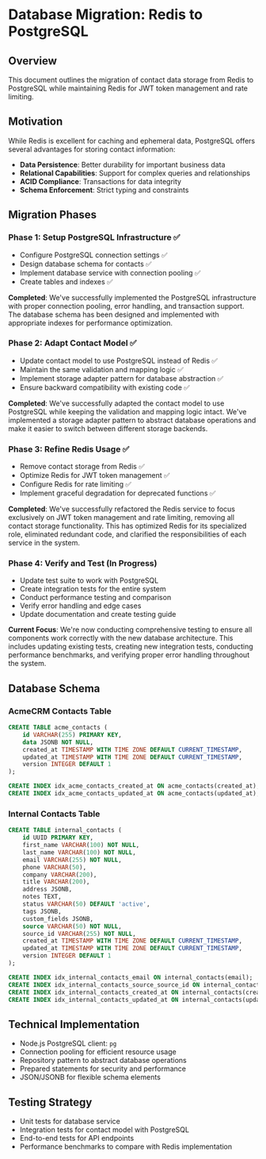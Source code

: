 # Database Migration: Redis to PostgreSQL

## Overview

This document outlines the migration of contact data storage from Redis to PostgreSQL while maintaining Redis for JWT token management and rate limiting.

## Motivation

While Redis is excellent for caching and ephemeral data, PostgreSQL offers several advantages for storing contact information:

- **Data Persistence**: Better durability for important business data
- **Relational Capabilities**: Support for complex queries and relationships
- **ACID Compliance**: Transactions for data integrity
- **Schema Enforcement**: Strict typing and constraints

## Migration Phases

### Phase 1: Setup PostgreSQL Infrastructure ✅

- Configure PostgreSQL connection settings ✅
- Design database schema for contacts ✅
- Implement database service with connection pooling ✅
- Create tables and indexes ✅

**Completed**: We've successfully implemented the PostgreSQL infrastructure with proper connection pooling, error handling, and transaction support. The database schema has been designed and implemented with appropriate indexes for performance optimization.

### Phase 2: Adapt Contact Model ✅

- Update contact model to use PostgreSQL instead of Redis ✅
- Maintain the same validation and mapping logic ✅
- Implement storage adapter pattern for database abstraction ✅
- Ensure backward compatibility with existing code ✅

**Completed**: We've successfully adapted the contact model to use PostgreSQL while keeping the validation and mapping logic intact. We've implemented a storage adapter pattern to abstract database operations and make it easier to switch between different storage backends.

### Phase 3: Refine Redis Usage ✅

- Remove contact storage from Redis ✅
- Optimize Redis for JWT token management ✅
- Configure Redis for rate limiting ✅
- Implement graceful degradation for deprecated functions ✅

**Completed**: We've successfully refactored the Redis service to focus exclusively on JWT token management and rate limiting, removing all contact storage functionality. This has optimized Redis for its specialized role, eliminated redundant code, and clarified the responsibilities of each service in the system.

### Phase 4: Verify and Test (In Progress)

- Update test suite to work with PostgreSQL
- Create integration tests for the entire system
- Conduct performance testing and comparison
- Verify error handling and edge cases
- Update documentation and create testing guide

**Current Focus**: We're now conducting comprehensive testing to ensure all components work correctly with the new database architecture. This includes updating existing tests, creating new integration tests, conducting performance benchmarks, and verifying proper error handling throughout the system.

## Database Schema

### AcmeCRM Contacts Table

```sql
CREATE TABLE acme_contacts (
    id VARCHAR(255) PRIMARY KEY,
    data JSONB NOT NULL,
    created_at TIMESTAMP WITH TIME ZONE DEFAULT CURRENT_TIMESTAMP,
    updated_at TIMESTAMP WITH TIME ZONE DEFAULT CURRENT_TIMESTAMP,
    version INTEGER DEFAULT 1
);

CREATE INDEX idx_acme_contacts_created_at ON acme_contacts(created_at);
CREATE INDEX idx_acme_contacts_updated_at ON acme_contacts(updated_at);
```

### Internal Contacts Table

```sql
CREATE TABLE internal_contacts (
    id UUID PRIMARY KEY,
    first_name VARCHAR(100) NOT NULL,
    last_name VARCHAR(100) NOT NULL,
    email VARCHAR(255) NOT NULL,
    phone VARCHAR(50),
    company VARCHAR(200),
    title VARCHAR(200),
    address JSONB,
    notes TEXT,
    status VARCHAR(50) DEFAULT 'active',
    tags JSONB,
    custom_fields JSONB,
    source VARCHAR(50) NOT NULL,
    source_id VARCHAR(255) NOT NULL,
    created_at TIMESTAMP WITH TIME ZONE DEFAULT CURRENT_TIMESTAMP,
    updated_at TIMESTAMP WITH TIME ZONE DEFAULT CURRENT_TIMESTAMP,
    version INTEGER DEFAULT 1
);

CREATE INDEX idx_internal_contacts_email ON internal_contacts(email);
CREATE INDEX idx_internal_contacts_source_source_id ON internal_contacts(source, source_id);
CREATE INDEX idx_internal_contacts_created_at ON internal_contacts(created_at);
CREATE INDEX idx_internal_contacts_updated_at ON internal_contacts(updated_at);
```

## Technical Implementation

- Node.js PostgreSQL client: `pg`
- Connection pooling for efficient resource usage
- Repository pattern to abstract database operations
- Prepared statements for security and performance
- JSON/JSONB for flexible schema elements

## Testing Strategy

- Unit tests for database service
- Integration tests for contact model with PostgreSQL
- End-to-end tests for API endpoints
- Performance benchmarks to compare with Redis implementation
